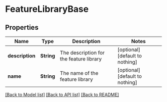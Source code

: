 # FeatureLibraryBase


## Properties
Name | Type | Description | Notes
------------ | ------------- | ------------- | -------------
**description** | **String** | The description for the feature library | [optional] [default to nothing]
**name** | **String** | The name of the feature library | [optional] [default to nothing]


[[Back to Model list]](../README.md#models) [[Back to API list]](../README.md#api-endpoints) [[Back to README]](../README.md)


